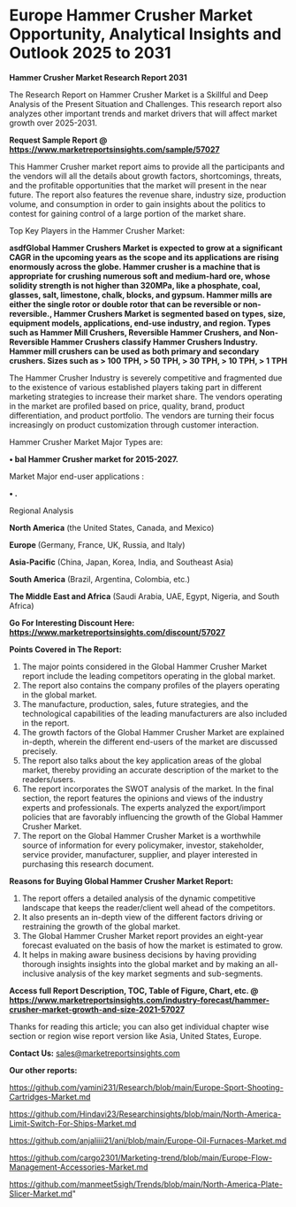 # Europe Hammer Crusher Market Opportunity, Analytical Insights and Outlook 2025 to 2031

<strong>Hammer Crusher Market Research Report 2031</strong>

The Research Report on Hammer Crusher Market is a Skillful and Deep Analysis of the Present Situation and Challenges. This research report also analyzes other important trends and market drivers that will affect market growth over 2025-2031.

<strong>Request Sample Report @ <a href=https://www.marketreportsinsights.com/sample/57027>https://www.marketreportsinsights.com/sample/57027</a></strong>

This Hammer Crusher market report aims to provide all the participants and the vendors will all the details about growth factors, shortcomings, threats, and the profitable opportunities that the market will present in the near future. The report also features the revenue share, industry size, production volume, and consumption in order to gain insights about the politics to contest for gaining control of a large portion of the market share.

Top Key Players in the Hammer Crusher Market:

<strong>asdfGlobal Hammer Crushers Market is expected to grow at a significant CAGR in the upcoming years as the scope and its applications are rising enormously across the globe. Hammer crusher is a machine that is appropriate for crushing numerous soft and medium-hard ore, whose solidity strength is not higher than 320MPa, like a phosphate, coal, glasses, salt, limestone, chalk, blocks, and gypsum. Hammer mills are either the single rotor or double rotor that can be reversible or non-reversible., Hammer Crushers Market is segmented based on types, size, equipment models, applications, end-use industry, and region. Types such as Hammer Mill Crushers, Reversible Hammer Crushers, and Non-Reversible Hammer Crushers classify Hammer Crushers Industry. Hammer mill crushers can be used as both primary and secondary crushers. Sizes such as > 100 TPH, > 50 TPH, > 30 TPH, > 10 TPH, > 1 TPH</strong>

The Hammer Crusher Industry is severely competitive and fragmented due to the existence of various established players taking part in different marketing strategies to increase their market share. The vendors operating in the market are profiled based on price, quality, brand, product differentiation, and product portfolio. The vendors are turning their focus increasingly on product customization through customer interaction.

Hammer Crusher Market Major Types are:

<strong>• bal Hammer Crusher market for 2015-2027.</strong>

Market Major end-user applications :

<strong>• .</strong>

Regional Analysis

</u><strong><b>North America</b></strong> (the United States, Canada, and Mexico)

<strong><b>Europe </b></strong>(Germany, France, UK, Russia, and Italy)

<strong><b>Asia-Pacific</b></strong> (China, Japan, Korea, India, and Southeast Asia)

<strong><b>South America</b></strong> (Brazil, Argentina, Colombia, etc.)

<strong><b>The Middle East and Africa</b></strong> (Saudi Arabia, UAE, Egypt, Nigeria, and South Africa)

<strong>Go For Interesting Discount Here: <a href=https://www.marketreportsinsights.com/discount/57027>https://www.marketreportsinsights.com/discount/57027</a></strong>

<strong>Points Covered in The Report:</strong>
<ol>
  <li>The major points considered in the Global Hammer Crusher Market report include the leading competitors operating in the global market.</li>
  <li>The report also contains the company profiles of the players operating in the global market.</li>
  <li>The manufacture, production, sales, future strategies, and the technological capabilities of the leading manufacturers are also included in the report.</li>
  <li>The growth factors of the Global Hammer Crusher Market are explained in-depth, wherein the different end-users of the market are discussed precisely.</li>
  <li>The report also talks about the key application areas of the global market, thereby providing an accurate description of the market to the readers/users.</li>
  <li>The report incorporates the SWOT analysis of the market. In the final section, the report features the opinions and views of the industry experts and professionals. The experts analyzed the export/import policies that are favorably influencing the growth of the Global Hammer Crusher Market.</li>
  <li>The report on the Global Hammer Crusher Market is a worthwhile source of information for every policymaker, investor, stakeholder, service provider, manufacturer, supplier, and player interested in purchasing this research document.</li>
</ol>
<strong>Reasons for Buying Global Hammer Crusher Market Report:</strong>

<ol>
  <li>The report offers a detailed analysis of the dynamic competitive landscape that keeps the reader/client well ahead of the competitors.</li>
  <li>It also presents an in-depth view of the different factors driving or restraining the growth of the global market.</li>
  <li>The Global Hammer Crusher Market report provides an eight-year forecast evaluated on the basis of how the market is estimated to grow.</li>
  <li>It helps in making aware business decisions by having providing thorough insights insights into the global market and by making an all-inclusive analysis of the key market segments and sub-segments.</li>
</ol>
<strong>Access full Report Description, TOC, Table of Figure, Chart, etc. @ <a href=https://www.marketreportsinsights.com/industry-forecast/hammer-crusher-market-growth-and-size-2021-57027>https://www.marketreportsinsights.com/industry-forecast/hammer-crusher-market-growth-and-size-2021-57027</a></strong>


Thanks for reading this article; you can also get individual chapter wise section or region wise report version like Asia, United States, Europe.

<strong>Contact Us:</strong>
sales@marketreportsinsights.com

<strong>Our other reports:</strong>

<a href=https://github.com/yamini231/Research/blob/main/Europe-Sport-Shooting-Cartridges-Market.md>https://github.com/yamini231/Research/blob/main/Europe-Sport-Shooting-Cartridges-Market.md</a>

<a href=https://github.com/Hindavi23/Researchinsights/blob/main/North-America-Limit-Switch-For-Ships-Market.md>https://github.com/Hindavi23/Researchinsights/blob/main/North-America-Limit-Switch-For-Ships-Market.md</a>

<a href=https://github.com/anjaliiii21/ani/blob/main/Europe-Oil-Furnaces-Market.md>https://github.com/anjaliiii21/ani/blob/main/Europe-Oil-Furnaces-Market.md</a>

<a href=https://github.com/cargo2301/Marketing-trend/blob/main/Europe-Flow-Management-Accessories-Market.md>https://github.com/cargo2301/Marketing-trend/blob/main/Europe-Flow-Management-Accessories-Market.md</a>

<a href=https://github.com/manmeet5sigh/Trends/blob/main/North-America-Plate-Slicer-Market.md>https://github.com/manmeet5sigh/Trends/blob/main/North-America-Plate-Slicer-Market.md</a>"
